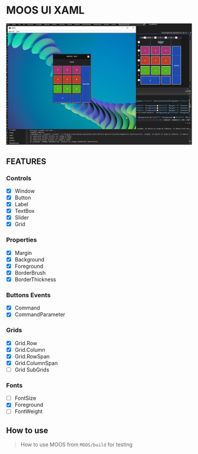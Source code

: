 # MOOS UI XAML

![Main](images/screen2.png)

## FEATURES

### Controls
- [x] Window
- [x] Button
- [x] Label
- [x] TextBox
- [x] Slider
- [x] Grid

### Properties
- [x] Margin
- [x] Background
- [x] Foreground
- [x] BorderBrush
- [x] BorderThickness

### Buttons Events
- [x] Command
- [x] CommandParameter

### Grids
- [x] Grid.Row
- [x] Grid.Column
- [x] Grid.RowSpan
- [x] Grid.ColumnSpan
- [ ] Grid SubGrids

### Fonts
- [ ] FontSize
- [x] Foreground
- [ ] FontWeight

## How to use
>How to use MOOS from `MOOS/build` for testing
